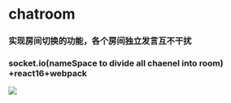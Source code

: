 # chatroom
### 实现房间切换的功能，各个房间独立发言互不干扰

### socket.io(nameSpace to divide all chaenel into room) +react16+webpack

![](https://i.loli.net/2017/10/04/59d488c469479.png)